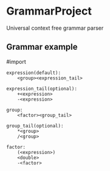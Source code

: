 # GrammarProject
Universal context free grammar parser

## Grammar example
 #import <standard>

    expression(default):
        <group><expression_tail>

    expression_tail(optional):
        +<expression>
        -<expression>

    group:
        <factor><group_tail>

    group_tail(optional):
        *<group>
        /<group>

    factor:
        (<expression>)
        <double>
        -<factor>
